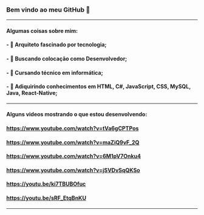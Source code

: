 ### Bem vindo ao meu GitHub 👋

______________________________

  #### Algumas coisas sobre mim:

  #### - 🔭 Arquiteto fascinado por tecnologia;
  #### - :briefcase: Buscando colocação como Desenvolvedor;
  #### - 🌱 Cursando técnico em informática;
  #### - :school_satchel: Adiquirindo conhecimentos em HTML, C#, JavaScript, CSS, MySQL, Java, React-Native;
  
______________________________

#### Alguns videos mostrando o que estou desenvolvendo:

#### https://www.youtube.com/watch?v=tVa6gCPTPos
#### https://www.youtube.com/watch?v=maZiQ9vF_2Q
#### https://www.youtube.com/watch?v=6M1pV7Onku4
#### https://www.youtube.com/watch?v=jSVDvSqQKSo
#### https://youtu.be/ki7TBUBOfuc
#### https://youtu.be/sRF_EtqBnKU

______________________________

